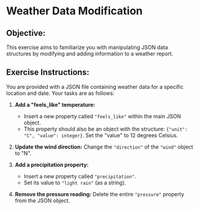 # Weather Data Modification

## Objective:
This exercise aims to familiarize you with manipulating JSON data structures by modifying and adding information to a weather report.

## Exercise Instructions:

You are provided with a JSON file containing weather data for a specific location and date. Your tasks are as follows:

1. **Add a "feels_like" temperature:** 
   -  Insert a new property called `"feels_like"` within the main JSON object.
   -  This property should also be an object with the structure: `{"unit": "C", "value": integer}`. Set the "value" to 12 degrees Celsius.

2. **Update the wind direction:** Change the `"direction"` of the `"wind"` object to "N".

3. **Add a precipitation property:** 
   -  Insert a new property called `"precipitation"`.
   - Set its value to `"light rain"` (as a string).

4. **Remove the pressure reading:** Delete the entire `"pressure"` property from the JSON object.


